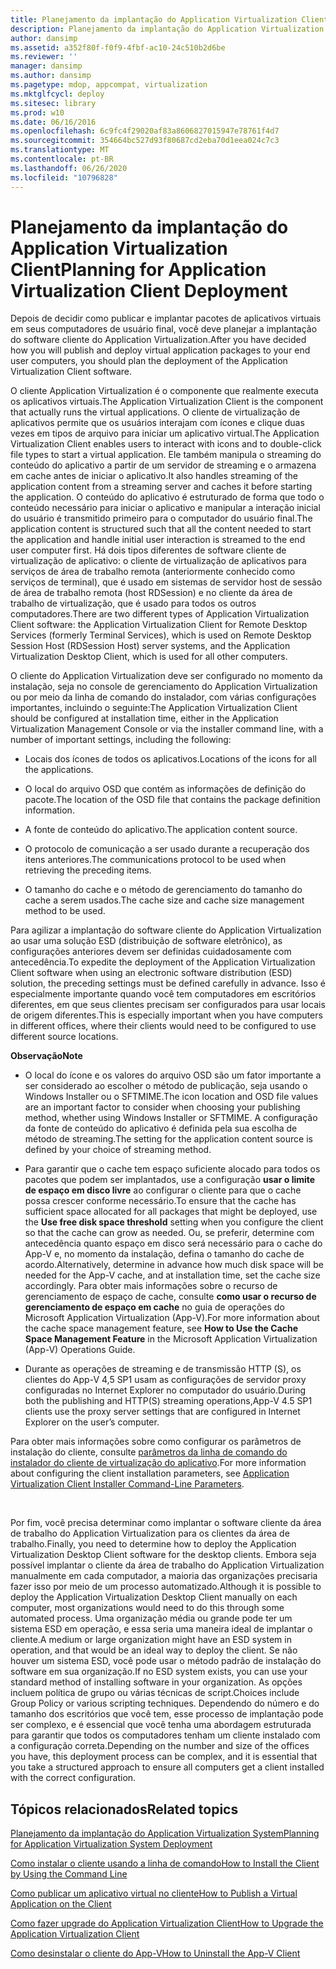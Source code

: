 ```yaml
---
title: Planejamento da implantação do Application Virtualization Client
description: Planejamento da implantação do Application Virtualization Client
author: dansimp
ms.assetid: a352f80f-f0f9-4fbf-ac10-24c510b2d6be
ms.reviewer: ''
manager: dansimp
ms.author: dansimp
ms.pagetype: mdop, appcompat, virtualization
ms.mktglfcycl: deploy
ms.sitesec: library
ms.prod: w10
ms.date: 06/16/2016
ms.openlocfilehash: 6c9fc4f29020af83a8606827015947e78761f4d7
ms.sourcegitcommit: 354664bc527d93f80687cd2eba70d1eea024c7c3
ms.translationtype: MT
ms.contentlocale: pt-BR
ms.lasthandoff: 06/26/2020
ms.locfileid: "10796828"
---
```

# <span data-ttu-id="a2bdb-103">Planejamento da implantação do Application Virtualization Client</span><span class="sxs-lookup"><span data-stu-id="a2bdb-103">Planning for Application Virtualization Client Deployment</span></span>


<span data-ttu-id="a2bdb-104">Depois de decidir como publicar e implantar pacotes de aplicativos virtuais em seus computadores de usuário final, você deve planejar a implantação do software cliente do Application Virtualization.</span><span class="sxs-lookup"><span data-stu-id="a2bdb-104">After you have decided how you will publish and deploy virtual application packages to your end user computers, you should plan the deployment of the Application Virtualization Client software.</span></span>

<span data-ttu-id="a2bdb-105">O cliente Application Virtualization é o componente que realmente executa os aplicativos virtuais.</span><span class="sxs-lookup"><span data-stu-id="a2bdb-105">The Application Virtualization Client is the component that actually runs the virtual applications.</span></span> <span data-ttu-id="a2bdb-106">O cliente de virtualização de aplicativos permite que os usuários interajam com ícones e clique duas vezes em tipos de arquivo para iniciar um aplicativo virtual.</span><span class="sxs-lookup"><span data-stu-id="a2bdb-106">The Application Virtualization Client enables users to interact with icons and to double-click file types to start a virtual application.</span></span> <span data-ttu-id="a2bdb-107">Ele também manipula o streaming do conteúdo do aplicativo a partir de um servidor de streaming e o armazena em cache antes de iniciar o aplicativo.</span><span class="sxs-lookup"><span data-stu-id="a2bdb-107">It also handles streaming of the application content from a streaming server and caches it before starting the application.</span></span> <span data-ttu-id="a2bdb-108">O conteúdo do aplicativo é estruturado de forma que todo o conteúdo necessário para iniciar o aplicativo e manipular a interação inicial do usuário é transmitido primeiro para o computador do usuário final.</span><span class="sxs-lookup"><span data-stu-id="a2bdb-108">The application content is structured such that all the content needed to start the application and handle initial user interaction is streamed to the end user computer first.</span></span> <span data-ttu-id="a2bdb-109">Há dois tipos diferentes de software cliente de virtualização de aplicativo: o cliente de virtualização de aplicativos para serviços de área de trabalho remota (anteriormente conhecido como serviços de terminal), que é usado em sistemas de servidor host de sessão de área de trabalho remota (host RDSession) e no cliente da área de trabalho de virtualização, que é usado para todos os outros computadores.</span><span class="sxs-lookup"><span data-stu-id="a2bdb-109">There are two different types of Application Virtualization Client software: the Application Virtualization Client for Remote Desktop Services (formerly Terminal Services), which is used on Remote Desktop Session Host (RDSession Host) server systems, and the Application Virtualization Desktop Client, which is used for all other computers.</span></span>

<span data-ttu-id="a2bdb-110">O cliente do Application Virtualization deve ser configurado no momento da instalação, seja no console de gerenciamento do Application Virtualization ou por meio da linha de comando do instalador, com várias configurações importantes, incluindo o seguinte:</span><span class="sxs-lookup"><span data-stu-id="a2bdb-110">The Application Virtualization Client should be configured at installation time, either in the Application Virtualization Management Console or via the installer command line, with a number of important settings, including the following:</span></span>

-   <span data-ttu-id="a2bdb-111">Locais dos ícones de todos os aplicativos.</span><span class="sxs-lookup"><span data-stu-id="a2bdb-111">Locations of the icons for all the applications.</span></span>

-   <span data-ttu-id="a2bdb-112">O local do arquivo OSD que contém as informações de definição do pacote.</span><span class="sxs-lookup"><span data-stu-id="a2bdb-112">The location of the OSD file that contains the package definition information.</span></span>

-   <span data-ttu-id="a2bdb-113">A fonte de conteúdo do aplicativo.</span><span class="sxs-lookup"><span data-stu-id="a2bdb-113">The application content source.</span></span>

-   <span data-ttu-id="a2bdb-114">O protocolo de comunicação a ser usado durante a recuperação dos itens anteriores.</span><span class="sxs-lookup"><span data-stu-id="a2bdb-114">The communications protocol to be used when retrieving the preceding items.</span></span>

-   <span data-ttu-id="a2bdb-115">O tamanho do cache e o método de gerenciamento do tamanho do cache a serem usados.</span><span class="sxs-lookup"><span data-stu-id="a2bdb-115">The cache size and cache size management method to be used.</span></span>

<span data-ttu-id="a2bdb-116">Para agilizar a implantação do software cliente do Application Virtualization ao usar uma solução ESD (distribuição de software eletrônico), as configurações anteriores devem ser definidas cuidadosamente com antecedência.</span><span class="sxs-lookup"><span data-stu-id="a2bdb-116">To expedite the deployment of the Application Virtualization Client software when using an electronic software distribution (ESD) solution, the preceding settings must be defined carefully in advance.</span></span> <span data-ttu-id="a2bdb-117">Isso é especialmente importante quando você tem computadores em escritórios diferentes, em que seus clientes precisam ser configurados para usar locais de origem diferentes.</span><span class="sxs-lookup"><span data-stu-id="a2bdb-117">This is especially important when you have computers in different offices, where their clients would need to be configured to use different source locations.</span></span>

**<span data-ttu-id="a2bdb-118">Observação</span><span class="sxs-lookup"><span data-stu-id="a2bdb-118">Note</span></span>**  
-   <span data-ttu-id="a2bdb-119">O local do ícone e os valores do arquivo OSD são um fator importante a ser considerado ao escolher o método de publicação, seja usando o Windows Installer ou o SFTMIME.</span><span class="sxs-lookup"><span data-stu-id="a2bdb-119">The icon location and OSD file values are an important factor to consider when choosing your publishing method, whether using Windows Installer or SFTMIME.</span></span> <span data-ttu-id="a2bdb-120">A configuração da fonte de conteúdo do aplicativo é definida pela sua escolha de método de streaming.</span><span class="sxs-lookup"><span data-stu-id="a2bdb-120">The setting for the application content source is defined by your choice of streaming method.</span></span>

-   <span data-ttu-id="a2bdb-121">Para garantir que o cache tem espaço suficiente alocado para todos os pacotes que podem ser implantados, use a configuração **usar o limite de espaço em disco livre** ao configurar o cliente para que o cache possa crescer conforme necessário.</span><span class="sxs-lookup"><span data-stu-id="a2bdb-121">To ensure that the cache has sufficient space allocated for all packages that might be deployed, use the **Use free disk space threshold** setting when you configure the client so that the cache can grow as needed.</span></span> <span data-ttu-id="a2bdb-122">Ou, se preferir, determine com antecedência quanto espaço em disco será necessário para o cache do App-V e, no momento da instalação, defina o tamanho do cache de acordo.</span><span class="sxs-lookup"><span data-stu-id="a2bdb-122">Alternatively, determine in advance how much disk space will be needed for the App-V cache, and at installation time, set the cache size accordingly.</span></span> <span data-ttu-id="a2bdb-123">Para obter mais informações sobre o recurso de gerenciamento de espaço de cache, consulte **como usar o recurso de gerenciamento de espaço em cache** no guia de operações do Microsoft Application Virtualization (App-V).</span><span class="sxs-lookup"><span data-stu-id="a2bdb-123">For more information about the cache space management feature, see **How to Use the Cache Space Management Feature** in the Microsoft Application Virtualization (App-V) Operations Guide.</span></span>

-   <span data-ttu-id="a2bdb-124">Durante as operações de streaming e de transmissão HTTP (S), os clientes do App-V 4,5 SP1 usam as configurações de servidor proxy configuradas no Internet Explorer no computador do usuário.</span><span class="sxs-lookup"><span data-stu-id="a2bdb-124">During both the publishing and HTTP(S) streaming operations,App-V 4.5 SP1 clients use the proxy server settings that are configured in Internet Explorer on the user’s computer.</span></span>

<span data-ttu-id="a2bdb-125">Para obter mais informações sobre como configurar os parâmetros de instalação do cliente, consulte [parâmetros da linha de comando do instalador do cliente de virtualização do aplicativo](application-virtualization-client-installer-command-line-parameters.md).</span><span class="sxs-lookup"><span data-stu-id="a2bdb-125">For more information about configuring the client installation parameters, see [Application Virtualization Client Installer Command-Line Parameters](application-virtualization-client-installer-command-line-parameters.md).</span></span>

 

<span data-ttu-id="a2bdb-126">Por fim, você precisa determinar como implantar o software cliente da área de trabalho do Application Virtualization para os clientes da área de trabalho.</span><span class="sxs-lookup"><span data-stu-id="a2bdb-126">Finally, you need to determine how to deploy the Application Virtualization Desktop Client software for the desktop clients.</span></span> <span data-ttu-id="a2bdb-127">Embora seja possível implantar o cliente da área de trabalho do Application Virtualization manualmente em cada computador, a maioria das organizações precisaria fazer isso por meio de um processo automatizado.</span><span class="sxs-lookup"><span data-stu-id="a2bdb-127">Although it is possible to deploy the Application Virtualization Desktop Client manually on each computer, most organizations would need to do this through some automated process.</span></span> <span data-ttu-id="a2bdb-128">Uma organização média ou grande pode ter um sistema ESD em operação, e essa seria uma maneira ideal de implantar o cliente.</span><span class="sxs-lookup"><span data-stu-id="a2bdb-128">A medium or large organization might have an ESD system in operation, and that would be an ideal way to deploy the client.</span></span> <span data-ttu-id="a2bdb-129">Se não houver um sistema ESD, você pode usar o método padrão de instalação do software em sua organização.</span><span class="sxs-lookup"><span data-stu-id="a2bdb-129">If no ESD system exists, you can use your standard method of installing software in your organization.</span></span> <span data-ttu-id="a2bdb-130">As opções incluem política de grupo ou várias técnicas de script.</span><span class="sxs-lookup"><span data-stu-id="a2bdb-130">Choices include Group Policy or various scripting techniques.</span></span> <span data-ttu-id="a2bdb-131">Dependendo do número e do tamanho dos escritórios que você tem, esse processo de implantação pode ser complexo, e é essencial que você tenha uma abordagem estruturada para garantir que todos os computadores tenham um cliente instalado com a configuração correta.</span><span class="sxs-lookup"><span data-stu-id="a2bdb-131">Depending on the number and size of the offices you have, this deployment process can be complex, and it is essential that you take a structured approach to ensure all computers get a client installed with the correct configuration.</span></span>

## <span data-ttu-id="a2bdb-132">Tópicos relacionados</span><span class="sxs-lookup"><span data-stu-id="a2bdb-132">Related topics</span></span>


[<span data-ttu-id="a2bdb-133">Planejamento da implantação do Application Virtualization System</span><span class="sxs-lookup"><span data-stu-id="a2bdb-133">Planning for Application Virtualization System Deployment</span></span>](planning-for-application-virtualization-system-deployment.md)

[<span data-ttu-id="a2bdb-134">Como instalar o cliente usando a linha de comando</span><span class="sxs-lookup"><span data-stu-id="a2bdb-134">How to Install the Client by Using the Command Line</span></span>](how-to-install-the-client-by-using-the-command-line-new.md)

[<span data-ttu-id="a2bdb-135">Como publicar um aplicativo virtual no cliente</span><span class="sxs-lookup"><span data-stu-id="a2bdb-135">How to Publish a Virtual Application on the Client</span></span>](how-to-publish-a-virtual-application-on-the-client.md)

[<span data-ttu-id="a2bdb-136">Como fazer upgrade do Application Virtualization Client</span><span class="sxs-lookup"><span data-stu-id="a2bdb-136">How to Upgrade the Application Virtualization Client</span></span>](how-to-upgrade-the-application-virtualization-client.md)

[<span data-ttu-id="a2bdb-137">Como desinstalar o cliente do App-V</span><span class="sxs-lookup"><span data-stu-id="a2bdb-137">How to Uninstall the App-V Client</span></span>](how-to-uninstall-the-app-v-client.md)

 

 





